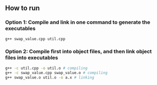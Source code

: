 ## How to run

### Option 1: Compile and link in one command to generate the executables

```bash
g++ swap_value.cpp util.cpp
```

### Option 2: Compile first into object files, and then link object files into executables

```bash
g++ -c util.cpp -o util.o # compiling
g++ -c swap_value.cpp swap_value.o # compiling
g++ swap_value.o util.o -o a.x # linking
```
